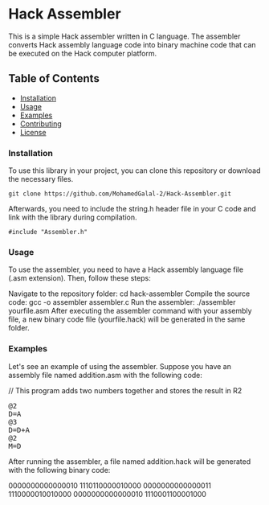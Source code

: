 ﻿# Hack Assembler
This is a simple Hack assembler written in C language. The assembler converts Hack assembly language code into binary machine code that can be executed on the Hack computer platform.

## Table of Contents
- [Installation](#Installation)
- [Usage](#Usage)
- [Examples](#Examples)
- [Contributing](#Contributing)
- [License](#License)

### Installation
To use this library in your project, you can clone this repository or download the necessary files.

    git clone https://github.com/MohamedGalal-2/Hack-Assembler.git
    
Afterwards, you need to include the string.h header file in your C code and link with the library during compilation.

    #include "Assembler.h"
  
### Usage
To use the assembler, you need to have a Hack assembly language file (.asm extension). Then, follow these steps:

Navigate to the repository folder: cd hack-assembler
Compile the source code: gcc -o assembler assembler.c
Run the assembler: ./assembler yourfile.asm
After executing the assembler command with your assembly file, a new binary code file (yourfile.hack) will be generated in the same folder.

### Examples
Let's see an example of using the assembler. Suppose you have an assembly file named addition.asm with the following code:

// This program adds two numbers together and stores the result in R2
<pre>
@2
D=A
@3
D=D+A
@2
M=D
</pre>
After running the assembler, a file named addition.hack will be generated with the following binary code:

0000000000000010
1110110000010000
0000000000000011
1110000010010000
0000000000000010
1110001100001000

